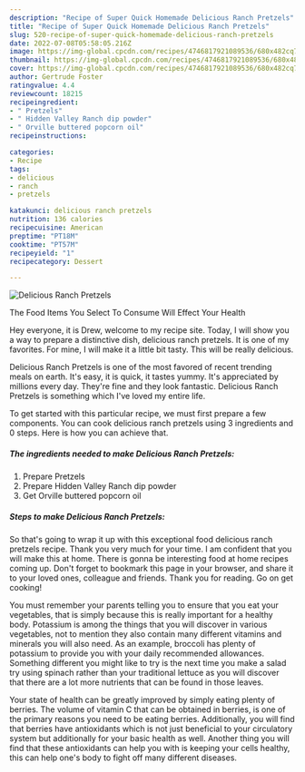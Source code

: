 ```yaml
---
description: "Recipe of Super Quick Homemade Delicious Ranch Pretzels"
title: "Recipe of Super Quick Homemade Delicious Ranch Pretzels"
slug: 520-recipe-of-super-quick-homemade-delicious-ranch-pretzels
date: 2022-07-08T05:58:05.216Z
image: https://img-global.cpcdn.com/recipes/4746817921089536/680x482cq70/delicious-ranch-pretzels-recipe-main-photo.jpg
thumbnail: https://img-global.cpcdn.com/recipes/4746817921089536/680x482cq70/delicious-ranch-pretzels-recipe-main-photo.jpg
cover: https://img-global.cpcdn.com/recipes/4746817921089536/680x482cq70/delicious-ranch-pretzels-recipe-main-photo.jpg
author: Gertrude Foster
ratingvalue: 4.4
reviewcount: 18215
recipeingredient:
- " Pretzels"
- " Hidden Valley Ranch dip powder"
- " Orville buttered popcorn oil"
recipeinstructions:

categories:
- Recipe
tags:
- delicious
- ranch
- pretzels

katakunci: delicious ranch pretzels 
nutrition: 136 calories
recipecuisine: American
preptime: "PT18M"
cooktime: "PT57M"
recipeyield: "1"
recipecategory: Dessert

---
```



![Delicious Ranch Pretzels](https://img-global.cpcdn.com/recipes/4746817921089536/680x482cq70/delicious-ranch-pretzels-recipe-main-photo.jpg)

The Food Items You Select To Consume Will Effect Your Health

Hey everyone, it is Drew, welcome to my recipe site. Today, I will show you a way to prepare a distinctive dish, delicious ranch pretzels. It is one of my favorites. For mine, I will make it a little bit tasty. This will be really delicious.



Delicious Ranch Pretzels is one of the most favored of recent trending meals on earth. It's easy, it is quick, it tastes yummy. It's appreciated by millions every day. They're fine and they look fantastic. Delicious Ranch Pretzels is something which I've loved my entire life.


To get started with this particular recipe, we must first prepare a few components. You can cook delicious ranch pretzels using 3 ingredients and 0 steps. Here is how you can achieve that.

<!--inarticleads1-->

##### The ingredients needed to make Delicious Ranch Pretzels:

1. Prepare  Pretzels
1. Prepare  Hidden Valley Ranch dip powder
1. Get  Orville buttered popcorn oil




<!--inarticleads2-->

##### Steps to make Delicious Ranch Pretzels:





So that's going to wrap it up with this exceptional food delicious ranch pretzels recipe. Thank you very much for your time. I am confident that you will make this at home. There is gonna be interesting food at home recipes coming up. Don't forget to bookmark this page in your browser, and share it to your loved ones, colleague and friends. Thank you for reading. Go on get cooking!

You must remember your parents telling you to ensure that you eat your vegetables, that is simply because this is really important for a healthy body. Potassium is among the things that you will discover in various vegetables, not to mention they also contain many different vitamins and minerals you will also need. As an example, broccoli has plenty of potassium to provide you with your daily recommended allowances. Something different you might like to try is the next time you make a salad try using spinach rather than your traditional lettuce as you will discover that there are a lot more nutrients that can be found in those leaves.

Your state of health can be greatly improved by simply eating plenty of berries. The volume of vitamin C that can be obtained in berries, is one of the primary reasons you need to be eating berries. Additionally, you will find that berries have antioxidants which is not just beneficial to your circulatory system but additionally for your basic health as well. Another thing you will find that these antioxidants can help you with is keeping your cells healthy, this can help one's body to fight off many different diseases.
